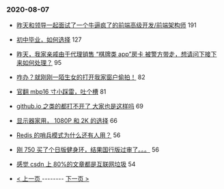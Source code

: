 ### 2020-08-07 
- [昨天和领导一起面试了一个牛逼疯了的前端高级开发/前端架构师](https://www.v2ex.com/t/696441) 191
- [初中毕业，如何选择](https://www.v2ex.com/t/696339) 127
- [昨天，我家亲戚由于代理销售 “棋牌类 app”房卡 被警方带走，想请问下接下来如何处理？](https://www.v2ex.com/t/696379) 95
- [咋办？就刚刚一陌生女的打开我家窗户偷拍！](https://www.v2ex.com/t/696458) 82
- [官翻 mbp16 寸小踩雷，吐个槽](https://www.v2ex.com/t/696298) 81
- [github.io 之类的都打不开了 大家也是这样吗](https://www.v2ex.com/t/696315) 69
- [显示器家用， 1080P 和 2K 的选择](https://www.v2ex.com/t/696331) 66
- [Redis 的哨兵模式为什么还有人用？](https://www.v2ex.com/t/696387) 56
- [刚 750 买了个日版健身环，结果国行版过审了。。。](https://www.v2ex.com/t/696267) 56
- [感觉 csdn 上 80%的文章都是互联网垃圾](https://www.v2ex.com/t/696478) 54 

- [ < 上一页 ](https://github.com/able8/v2ex-hot-record/blob/master/2020-08-06.md) -------- [ 下一页 > ](https://github.com/able8/v2ex-hot-record/blob/master/2020-08-08.md)